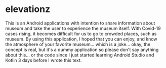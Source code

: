 # elevationz
This is an Android applications with intention to share information about museum and take the user to experience the museum itself.
With Covid-19 cases rising, it becomes difficult for us to go to crowded places, such as museum. By using this application, I hoped that you can enjoy, and know the atmosphere of your favorite museum...
which is a joke...
okay, the concept is real, but it's a dummy application so please don't say anything about this... or the code since I just started learning Android Studio and Kotlin 3 days before I wrote this text.
